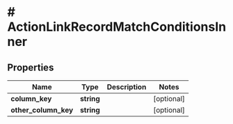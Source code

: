 # # ActionLinkRecordMatchConditionsInner

## Properties

Name | Type | Description | Notes
------------ | ------------- | ------------- | -------------
**column_key** | **string** |  | [optional]
**other_column_key** | **string** |  | [optional]

